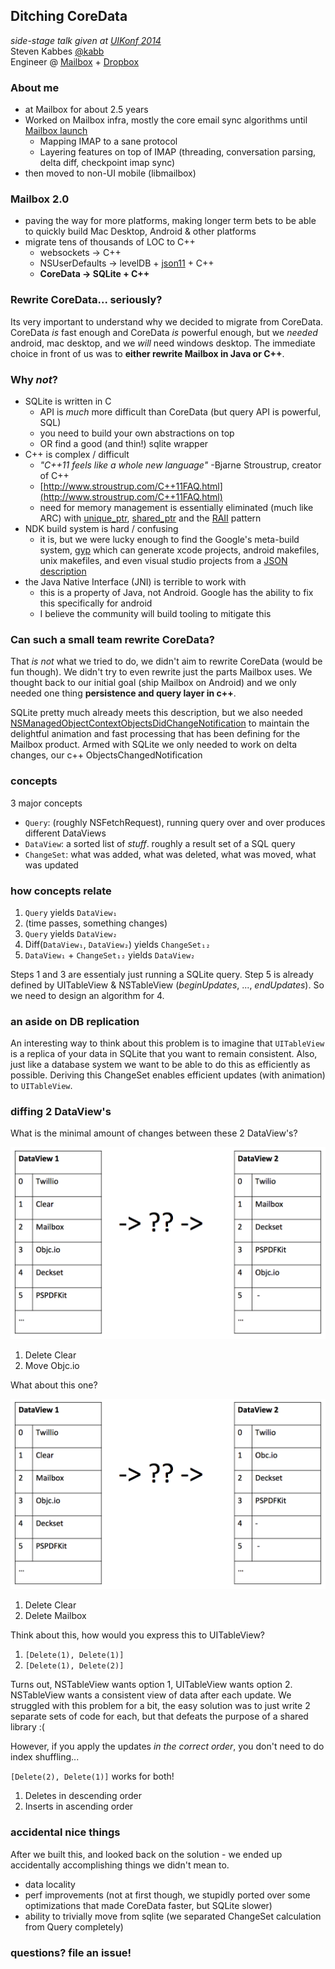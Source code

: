 ## Ditching CoreData
_side-stage talk given at [UIKonf 2014](http://www.uikonf.com/)_  
Steven Kabbes [@kabb](https://twitter.com/kabb)  
Engineer @ [Mailbox](http://www.mailboxapp.com/) + [Dropbox](https://www.dropbox.com/jobs)  

### About me
* at Mailbox for about 2.5 years
* Worked on Mailbox infra, mostly the core email sync algorithms until [Mailbox launch](http://vimeo.com/54553882)
  - Mapping IMAP to a sane protocol
  - Layering features on top of IMAP (threading, conversation parsing, delta diff, checkpoint imap sync)
* then moved to non-UI mobile (libmailbox)

### Mailbox 2.0
* paving the way for more platforms, making longer term bets to be able to quickly build Mac Desktop, Android & other platforms
* migrate tens of thousands of LOC to C++
  - websockets -> C++
  - NSUserDefaults -> levelDB + [json11](https://github.com/dropbox/json11) + C++
  - **CoreData -> SQLite + C++**

### Rewrite CoreData... seriously?
Its very important to understand why we decided to migrate from CoreData. CoreData _is_ fast enough and CoreData _is_
powerful enough, but we _needed_ android, mac desktop, and we _will_ need windows desktop. The immediate choice in
front of us was to **either rewrite Mailbox in Java or C++**.

### Why _not_?
* SQLite is written in C
  - API is _much_ more difficult than CoreData (but query API is powerful, SQL)
  - you need to build your own abstractions on top
  - OR find a good (and thin!) sqlite wrapper
* C++ is complex / difficult
  - _"C++11 feels like a whole new language"_ -Bjarne Stroustrup, creator of C++
  - [http://www.stroustrup.com/C++11FAQ.html](http://www.stroustrup.com/C++11FAQ.html)
  - need for memory management is essentially eliminated (much like ARC) with [unique_ptr](http://www.cplusplus.com/reference/memory/unique_ptr/),
[shared_ptr](http://www.cplusplus.com/reference/memory/shared_ptr/) and the
[RAII](http://en.wikipedia.org/wiki/Resource_Acquisition_Is_Initialization) pattern
* NDK build system is hard / confusing
  - it is, but we were lucky enough to find the Google's meta-build system, [gyp](https://code.google.com/p/gyp/) which
can generate xcode projects, android makefiles, unix makefiles, and even visual studio projects from a
[JSON description](https://github.com/skabbes/mx3/blob/develop/mx3.gyp)
* the Java Native Interface (JNI) is terrible to work with
  - this is a property of Java, not Android.  Google has the ability to fix this specifically for android
  - I believe the community will build tooling to mitigate this

### Can such a small team rewrite CoreData?
That _is not_ what we tried to do, we didn't aim to rewrite CoreData (would be fun though).  We didn't try to even
rewrite just the parts Mailbox uses.  We thought back to our initial goal (ship Mailbox on Android) and we only needed
one thing **persistence and query layer in c++**.

SQLite pretty much already meets this description, but we also needed 
[NSManagedObjectContextObjectsDidChangeNotification](https://developer.apple.com/library/ios/documentation/Cocoa/Reference/CoreDataFramework/Classes/NSManagedObjectContext_Class/NSManagedObjectContext.html#//apple_ref/c/data/NSManagedObjectContextObjectsDidChangeNotification)
to maintain the delightful animation and fast processing that has been defining for the Mailbox product. Armed with SQLite
we only needed to work on delta changes, our c++ ObjectsChangedNotification

### concepts
3 major concepts

* `Query`: (roughly NSFetchRequest), running query over and over produces different DataViews
* `DataView`: a sorted list of _stuff_. roughly a result set of a SQL query
* `ChangeSet`: what was added, what was deleted, what was moved, what was updated

### how concepts relate
1. `Query` yields `DataView₁`
2. (time passes, something changes)
3. `Query` yields `DataView₂`
4. Diff(`DataView₁`, `DataView₂`) yields `ChangeSet₁₂`
5. `DataView₁` + `ChangeSet₁₂` yields `DataView₂`

Steps 1 and 3 are essentialy just running a SQLite query. Step 5 is already defined by UITableView & NSTableView
(_beginUpdates_, ..., _endUpdates_). So we need to design an algorithm for 4.

### an aside on DB replication
An interesting way to think about this problem is to imagine that `UITableView` is a replica of your data in SQLite
that you want to remain consistent.  Also, just like a database system we want to be able to do this as efficiently
as possible.  Deriving this ChangeSet enables efficient updates (with animation) to `UITableView`.

### diffing 2 DataView's
What is the minimal amount of changes between these 2 DataView's?

![diff example 1](list_diff_1.png)

1. Delete Clear
2. Move Objc.io

What about this one?

![diff example 2](list_diff_2.png)

1. Delete Clear
2. Delete Mailbox

Think about this, how would you express this to UITableView?

1. `[Delete(1), Delete(1)]`
2. `[Delete(1), Delete(2)]`

Turns out, NSTableView wants option 1, UITableView wants option 2. NSTableView wants a consistent view of data after 
each update.  We struggled with this problem for a bit, the easy solution was to just write 2 separate sets of code
for each, but that defeats the purpose of a shared library :(

However, if you apply the updates _in the correct order_, you don't need to do index shuffling...

`[Delete(2), Delete(1)]` works for both!

1. Deletes in descending order
2. Inserts in ascending order

### accidental nice things
After we built this, and looked back on the solution - we ended up accidentally accomplishing things we didn't mean to.
* data locality
* perf improvements (not at first though, we stupidly ported over some optimizations that made CoreData faster, but SQLite slower)
* ability to trivially move from sqlite (we separated ChangeSet calculation from Query completely)

### questions? file an issue!

